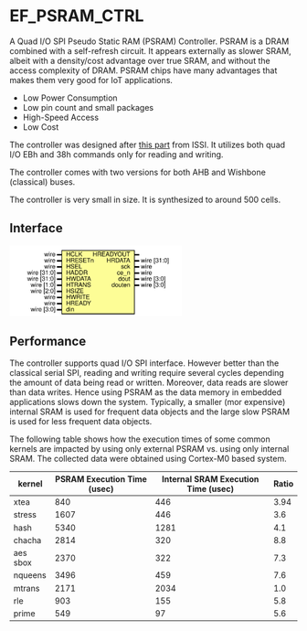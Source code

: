 # EF_PSRAM_CTRL

A Quad I/O SPI Pseudo Static RAM (PSRAM) Controller.
PSRAM is a DRAM combined with a self-refresh circuit. It appears externally as slower SRAM, albeit with a density/cost advantage over true SRAM, and without the access complexity of DRAM. PSRAM chips have many advantages that makes them very good for IoT applications.
- Low Power Consumption
- Low pin count and small packages
- High-Speed Access
- Low Cost

The controller was designed after [this part](https://www.issi.com/WW/pdf/66-67WVS4M8ALL-BLL.pdf) from ISSI. It utilizes both quad I/O EBh and 38h commands only for reading and writing.

The controller comes with two versions for both AHB and Wishbone (classical) buses.

The controller is very small in size. It is synthesized to around 500 cells.

## Interface
<img src="./doc/_static/EF_PSRAM_CTRL_ahb.svg" alt= “” width="60%" height="60%">

## Performance
The controller supports quad I/O SPI interface. However better than the classical serial SPI, reading and writing require several cycles depending the amount of data being read or written. Moreover, data reads are slower than data writes. Hence using PSRAM as the data memory in embedded applications slows down the system. Typically, a smaller (mor expensive) internal SRAM is used for frequent data objects and the large slow PSRAM is used for less frequent data objects. 

The following table shows how the execution times of some common kernels are impacted by using only external PSRAM vs. using only internal SRAM. The collected data were obtained using Cortex-M0 based system.

| kernel | PSRAM Execution Time (usec) | Internal SRAM Execution Time (usec) | Ratio |
| ------ | -------------------------- | --------------------------- | --------- | 
| xtea | 840 | 446 | 3.94 | 
| stress   | 1607 | 446  | 3.6|
| hash     | 5340 | 1281 | 4.1|
| chacha   | 2814 | 320  | 8.8|
| aes sbox | 2370 | 322  | 7.3|
| nqueens  | 3496 | 459  | 7.6|
| mtrans   | 2171 | 2034 | 1.0|
| rle      | 903  | 155  | 5.8|
| prime    | 549  | 97   | 5.6|


